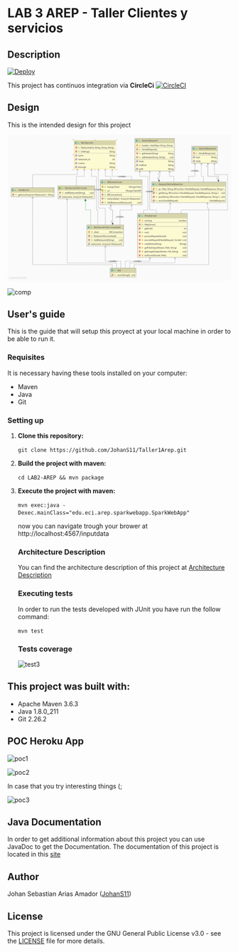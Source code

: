 # LAB 3 AREP - Taller Clientes y servicios

## Description

 
   [![Deploy](https://www.herokucdn.com/deploy/button.svg)](https://salty-journey-22242.herokuapp.com)
  
  This project has continuos integration via **CircleCi** [![CircleCI](https://circleci.com/gh/JohanS11/Lab3Arep.svg?style=svg)](https://circleci.com/gh/JohanS11/Lab3Arep)
 
## Design 

  This is the intended design for this project
  
  ![uml](img/uml.png)
  
  ![comp](img/comp.png)
  

## User's guide

  This is the guide that will setup this proyect at your local machine in order to be able to run it.
  
  ### Requisites
  
  It is necessary having these tools installed on your computer:
  
  * Maven 
  * Java 
  * Git
 
  ### Setting up
  
1. **Clone this repository:** 

   `git clone https://github.com/JohanS11/Taller1Arep.git`

2. **Build the project with maven:**
  
    `cd LAB2-AREP && mvn package`

3. **Execute the project with maven:**

    `mvn exec:java -Dexec.mainClass="edu.eci.arep.sparkwebapp.SparkWebApp" `
    
    now you can navigate trough your brower at http://localhost:4567/inputdata
    
   ### Architecture Description
   
   You can find the architecture description of this project at [Architecture Description](https://github.com/JohanS11/LAB2-AREP/blob/master/Architecture%20Description.pdf)

   ### Executing tests
   
     In order to run the tests developed with JUnit you have run the follow command:
     
     `mvn test`
     
     ### Tests coverage
     
     ![test3](img/testCoverage.png)
     
  ## This project was built with:
  
   - Apache Maven 3.6.3 
   - Java 1.8.0_211
   - Git 2.26.2
   
  ## POC Heroku App 
  
  ![poc1](img/poc1.png)
  
  ![poc2](img/poc2.png)
    
   In case that you try interesting things (;
   
  ![poc3](img/poc3.png)
  
  ## Java Documentation
  
  In order to get additional information about this project you can use JavaDoc to get the Documentation.
  The documentation of this project is located in this [site](https://johans11.github.io/LAB2-AREP/project-reports.html)
  
  ## Author
  
  Johan Sebastian Arias Amador ([JohanS11](https://github.com/JohanS11))
  
  ## License
  
  This project is licensed under the GNU General Public License v3.0 - see the [LICENSE](https://github.com/JohanS11/LAB2-AREP/blob/master/LICENSE) file for more details.

